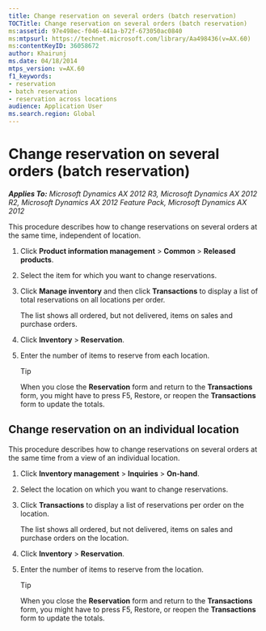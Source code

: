 ```yaml
---
title: Change reservation on several orders (batch reservation)
TOCTitle: Change reservation on several orders (batch reservation)
ms:assetid: 97e498ec-f046-441a-b72f-673050ac0840
ms:mtpsurl: https://technet.microsoft.com/library/Aa498436(v=AX.60)
ms:contentKeyID: 36058672
author: Khairunj
ms.date: 04/18/2014
mtps_version: v=AX.60
f1_keywords:
- reservation
- batch reservation
- reservation across locations
audience: Application User
ms.search.region: Global
---
```


# Change reservation on several orders (batch reservation) 


_**Applies To:** Microsoft Dynamics AX 2012 R3, Microsoft Dynamics AX 2012 R2, Microsoft Dynamics AX 2012 Feature Pack, Microsoft Dynamics AX 2012_

This procedure describes how to change reservations on several orders at the same time, independent of location.

1.  Click **Product information management** \> **Common** \> **Released products**.

2.  Select the item for which you want to change reservations.

3.  Click **Manage inventory** and then click **Transactions** to display a list of total reservations on all locations per order.
    
    The list shows all ordered, but not delivered, items on sales and purchase orders.

4.  Click **Inventory** \> **Reservation**.

5.  Enter the number of items to reserve from each location.
    

    > [!TIP]
    > <P>When you close the <STRONG>Reservation</STRONG> form and return to the <STRONG>Transactions</STRONG> form, you might have to press F5, Restore, or reopen the <STRONG>Transactions</STRONG> form to update the totals.</P>



## Change reservation on an individual location

This procedure describes how to change reservations on several orders at the same time from a view of an individual location.

1.  Click **Inventory management** \> **Inquiries** \> **On-hand**.

2.  Select the location on which you want to change reservations.

3.  Click **Transactions** to display a list of reservations per order on the location.
    
    The list shows all ordered, but not delivered, items on sales and purchase orders on the location.

4.  Click **Inventory** \> **Reservation**.

5.  Enter the number of items to reserve from the location.
    

    > [!TIP]
    > <P>When you close the <STRONG>Reservation</STRONG> form and return to the <STRONG>Transactions</STRONG> form, you might have to press F5, Restore, or reopen the <STRONG>Transactions</STRONG> form to update the totals.</P>


  


